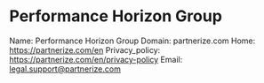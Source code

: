 
# Performance Horizon Group

Name: Performance Horizon Group
Domain: partnerize.com
Home: https://partnerize.com/en
Privacy_policy: https://partnerize.com/en/privacy-policy
Email: legal.support@partnerize.com
